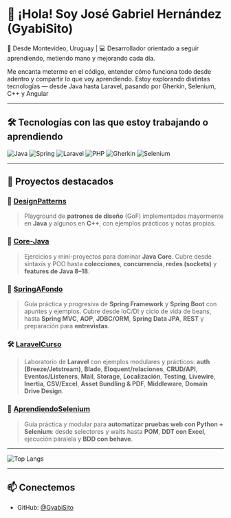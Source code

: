 # 👋 ¡Hola! Soy José Gabriel Hernández (GyabiSito)

📍 Desde Montevideo, Uruguay | 💻 Desarrollador orientado a seguir aprendiendo, metiendo mano y mejorando cada día.

Me encanta meterme en el código, entender cómo funciona todo desde adentro y compartir lo que voy aprendiendo. Estoy explorando distintas tecnologías — desde Java hasta Laravel, pasando por Gherkin, Selenium, C++ y Angular

---

## 🛠️ Tecnologías con las que estoy trabajando o aprendiendo

![Java](https://img.shields.io/badge/Java-ED8B00?style=flat-square&logo=java&logoColor=white)
![Spring](https://img.shields.io/badge/Spring-6DB33F?style=flat-square&logo=spring&logoColor=white)
![Laravel](https://img.shields.io/badge/Laravel-E74430?style=flat-square&logo=laravel&logoColor=white)
![PHP](https://img.shields.io/badge/PHP-777BB4?style=flat-square&logo=php&logoColor=white)
![Gherkin](https://img.shields.io/badge/Gherkin-5FB518?style=flat-square)
![Selenium](https://img.shields.io/badge/Selenium-43B02A?style=flat-square&logo=selenium&logoColor=white)

---

## 🚀 Proyectos destacados

### 🔧 [DesignPatterns](https://github.com/GyabiSito/DesignPatterns)
> Playground de **patrones de diseño** (GoF) implementados mayormente en **Java** y algunos en **C++**, con ejemplos prácticos y notas propias.

### 🧪 [Core-Java](https://github.com/GyabiSito/Core-Java)
> Ejercicios y mini-proyectos para dominar **Java Core**. Cubre desde sintaxis y POO hasta **colecciones**, **concurrencia**, **redes (sockets)** y **features de Java 8–18**.

### 🧼 [SpringAFondo](https://github.com/GyabiSito/SpringAFondo)
> Guía práctica y progresiva de **Spring Framework** y **Spring Boot** con apuntes y ejemplos. Cubre desde IoC/DI y ciclo de vida de beans, hasta **Spring MVC**, **AOP**, **JDBC/ORM**, **Spring Data JPA**, **REST** y preparación para **entrevistas**.

### 🛠️ [LaravelCurso](https://github.com/GyabiSito/LaravelCurso)
> Laboratorio de **Laravel** con ejemplos modulares y prácticos: **auth (Breeze/Jetstream)**, **Blade**, **Eloquent/relaciones**, **CRUD/API**, **Eventos/Listeners**, **Mail**, **Storage**, **Localización**, **Testing**, **Livewire**, **Inertia**, **CSV/Excel**, **Asset Bundling & PDF**, **Middleware**, **Domain Drive Design**.

### 🤖 [AprendiendoSelenium](https://github.com/GyabiSito/AprendiendoSelenium)
> Guía práctica y modular para **automatizar pruebas web con Python + Selenium**: desde selectores y waits hasta **POM**, **DDT con Excel**, ejecución paralela y **BDD con behave**.

---

![Top Langs](https://github-readme-stats.vercel.app/api/top-langs/?username=GyabiSito&layout=compact&theme=radical)

---

## 📫 Conectemos

- GitHub: [@GyabiSito](https://github.com/GyabiSito)

